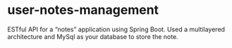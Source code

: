 # user-notes-management
ESTful API for a “notes” application using Spring Boot. Used a multilayered architecture and MySql as your database to store the note.

